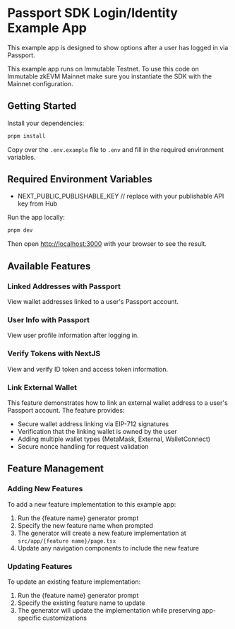 # Passport SDK Login/Identity Example App

This example app is designed to show options after a user has logged in via Passport. 

This example app runs on Immutable Testnet. To use this code on Immutable zkEVM Mainnet make sure you instantiate the SDK with the Mainnet configuration.

## Getting Started

Install your dependencies:

```bash
pnpm install
```

Copy over the `.env.example` file to `.env` and fill in the required environment variables.

## Required Environment Variables

- NEXT_PUBLIC_PUBLISHABLE_KEY // replace with your publishable API key from Hub

Run the app locally:

```bash
pnpm dev
```

Then open [http://localhost:3000](http://localhost:3000) with your browser to see the result.

## Available Features

### Linked Addresses with Passport
View wallet addresses linked to a user's Passport account.

### User Info with Passport
View user profile information after logging in.

### Verify Tokens with NextJS
View and verify ID token and access token information.

### Link External Wallet
This feature demonstrates how to link an external wallet address to a user's Passport account. The feature provides:
- Secure wallet address linking via EIP-712 signatures
- Verification that the linking wallet is owned by the user
- Adding multiple wallet types (MetaMask, External, WalletConnect)
- Secure nonce handling for request validation

## Feature Management

### Adding New Features
To add a new feature implementation to this example app:
1. Run the {feature name} generator prompt
2. Specify the new feature name when prompted
3. The generator will create a new feature implementation at `src/app/{feature name}/page.tsx`
4. Update any navigation components to include the new feature

### Updating Features
To update an existing feature implementation:
1. Run the {feature name} generator prompt
2. Specify the existing feature name to update
3. The generator will update the implementation while preserving app-specific customizations